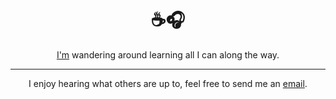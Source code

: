 <h1 align="center">
 ☕🎧
</h1>

<p align="center">
  <a href="https://burningdaylight.io/me">I'm</a> wandering around learning all I can along the way. 
</p>

---

<p align="center">
    I enjoy hearing what others are up to, feel free to send me an <a href="%22mailto:alexander@burningdaylight.io%22">email</a>.
</p>
